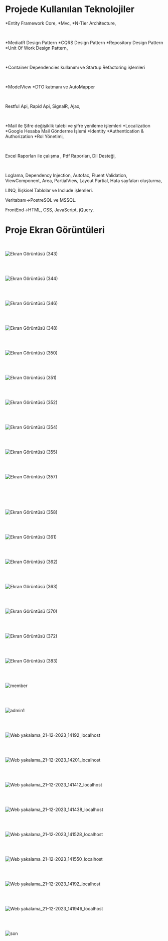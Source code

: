 # Projede Kullanılan Teknolojiler

*Entity Framework Core, *Mvc, *N-Tier Architecture,

<br>

*MediatR Design Pattern     *CQRS Design Pattern    *Repository Design Pattern   *Unit Of Work Design Pattern,

<br>

*Container Dependencies kullanımı ve Startup Refactoring işlemleri

<br>

*ModelView   *DTO katmanı ve AutoMapper

<br>

Restful Api, Rapid Api, SignalR, Ajax,

<br>

*Mail ile Şifre değişiklik talebi ve şifre yenileme işlemleri   *Localization   *Google Hesaba Mail Gönderme İşlemi   *Identity   *Authentication & Authorization   *Rol Yönetimi, 

<br>

Excel Raporları ile çalışma , Pdf Raporları, Dil Desteği,

<br>

Loglama,
Dependency Injection,
Autofac,
Fluent Validation,
ViewComponent,
Area,
PartialView,
Layout Partial,
Hata sayfaları oluşturma,


LINQ,
İlişkisel Tablolar ve Include işlemleri.

Veritabanı->PostreSQL ve MSSQL.

FrontEnd->HTML, CSS, JavaScript, jQuery.

# Proje Ekran Görüntüleri
<br>

![Ekran Görüntüsü (343)](https://github.com/Elifnaz00/TraversalProje/assets/144447322/13569bee-2b28-4145-8e9b-66972d867581)

<br>
<br>

![Ekran Görüntüsü (344)](https://github.com/Elifnaz00/TraversalProje/assets/144447322/c941732b-349b-4318-a89e-221c1ba7e05b)

<br>
<br>

![Ekran Görüntüsü (346)](https://github.com/Elifnaz00/TraversalProje/assets/144447322/50e7e7ec-d6ab-405d-a97c-d07695122c72)

<br>
<br>

![Ekran Görüntüsü (348)](https://github.com/Elifnaz00/TraversalProje/assets/144447322/157a0709-ec6a-4159-af1b-4686f6b7fa41)

<br>
<br>

![Ekran Görüntüsü (350)](https://github.com/Elifnaz00/TraversalProje/assets/144447322/98eda692-525b-4bff-bccf-c6a3bf4e43f4)

<br>
<br>

![Ekran Görüntüsü (351)](https://github.com/Elifnaz00/TraversalProje/assets/144447322/a3bc8aa6-63d1-4426-bee3-75c4d59aef78)

<br>
<br>

![Ekran Görüntüsü (352)](https://github.com/Elifnaz00/TraversalProje/assets/144447322/c7ae0a1e-7125-4a97-9a3c-73c6e6f7fdb0)

<br>
<br>


![Ekran Görüntüsü (354)](https://github.com/Elifnaz00/TraversalProje/assets/144447322/0c850604-b7a1-46b1-b335-34152001ad5f)

<br>
<br>

![Ekran Görüntüsü (355)](https://github.com/Elifnaz00/TraversalProje/assets/144447322/f6daf2ad-fb9a-43be-82de-e949d145b6f7)

<br>
<br>

![Ekran Görüntüsü (357)](https://github.com/Elifnaz00/TraversalProje/assets/144447322/acdf50b7-0c89-4128-b950-08985e883273)

<br>
<br>



<br>
<br>

![Ekran Görüntüsü (358)](https://github.com/Elifnaz00/TraversalProje/assets/144447322/1ea01650-db38-4bbe-96d2-0dc84f2e8061)

<br>
<br>

![Ekran Görüntüsü (361)](https://github.com/Elifnaz00/TraversalProje/assets/144447322/00c9fb92-e09e-4771-ba8e-0c83767ca7e2)

<br>
<br>

![Ekran Görüntüsü (362)](https://github.com/Elifnaz00/TraversalProje/assets/144447322/5366d4c5-9ded-47f3-9145-eea5ea33adb9)

<br>
<br>

![Ekran Görüntüsü (363)](https://github.com/Elifnaz00/TraversalProje/assets/144447322/e8f6cc9c-ee69-46a0-b28a-c6efc5bcde21)

<br>
<br>

![Ekran Görüntüsü (370)](https://github.com/Elifnaz00/TraversalProje/assets/144447322/fcc96c26-f44f-4fb9-898f-070ba6e0e2e0)

<br>
<br>

![Ekran Görüntüsü (372)](https://github.com/Elifnaz00/TraversalProje/assets/144447322/9a7c2e31-fae5-4e6d-8339-0cd6482232cb)

<br>
<br>

![Ekran Görüntüsü (383)](https://github.com/Elifnaz00/TraversalProje/assets/144447322/d3a77503-4ca2-41e2-bcec-6a8aac0249b5)

<br>
<br>

![member](https://github.com/Elifnaz00/TraversalProje/assets/144447322/bd6b64d4-e0f7-4f70-97dd-4e92e5b1c4f7)

<br>
<br>

![admin1](https://github.com/Elifnaz00/TraversalProje/assets/144447322/a31ae2ce-623a-4e5a-9363-819c77941f57)

<br>
<br>

![Web yakalama_21-12-2023_14192_localhost](https://github.com/Elifnaz00/TraversalProje/assets/144447322/0769cdf9-581e-448f-84ab-338f354e9e55)

<br>
<br>

![Web yakalama_21-12-2023_14201_localhost](https://github.com/Elifnaz00/TraversalProje/assets/144447322/90cd7c33-1f3b-4cb2-8326-e15c81096e35)

<br>
<br>

![Web yakalama_21-12-2023_141412_localhost](https://github.com/Elifnaz00/TraversalProje/assets/144447322/876644c7-ec64-46a6-abd8-5f36031fb0b3)

<br>
<br>

![Web yakalama_21-12-2023_141438_localhost](https://github.com/Elifnaz00/TraversalProje/assets/144447322/ef4ec197-1e71-41f9-a3db-34f5338b5841)

<br>
<br>

![Web yakalama_21-12-2023_141528_localhost](https://github.com/Elifnaz00/TraversalProje/assets/144447322/0fc2edd1-5269-49a6-9c8d-2690c5f0cc50)

<br>
<br>

![Web yakalama_21-12-2023_141550_localhost](https://github.com/Elifnaz00/TraversalProje/assets/144447322/9d38993e-3b17-4561-a27f-65c89c220f88)

<br>
<br>

![Web yakalama_21-12-2023_14192_localhost](https://github.com/Elifnaz00/TraversalProje/assets/144447322/c1d14224-ae3c-4c62-9765-becd5ce2cf84)

<br>
<br>

![Web yakalama_21-12-2023_141946_localhost](https://github.com/Elifnaz00/TraversalProje/assets/144447322/d5ffbc11-1246-4811-9099-c69e5780f95f)

<br>
<br>

![son](https://github.com/Elifnaz00/TraversalProje/assets/144447322/c23f239b-2949-432d-b5d2-e6eacc845559)


